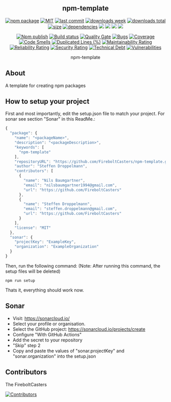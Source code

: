 <h2 align="center">
    npm-template
</h2>

<p align="center">
  <a href="https://badge.fury.io/js/packageName.svg"><img src="https://badge.fury.io/js/packageName.svg" alt="npm package" /></a>
  <a href="https://img.shields.io/github/license/organization/packageName"><img src="https://img.shields.io/github/license/organization/packageName" alt="MIT" /></a>
  <a href="https://img.shields.io/github/last-commit/organization/packageName?logo=git"><img src="https://img.shields.io/github/last-commit/organization/packageName?logo=git" alt="last commit" /></a>
  <a href="https://www.npmjs.com/package/packageName"><img src="https://img.shields.io/npm/dm/packageName.svg" alt="downloads week" /></a>
  <a href="https://www.npmjs.com/package/packageName"><img src="https://img.shields.io/npm/dt/packageName.svg" alt="downloads total" /></a>
  <a href="https://github.com/organization/packageName"><img src="https://shields.io/github/languages/code-size/organization/packageName" alt="size" /></a>
  <a href="https://david-dm.org/organization/packageName"><img src="https://david-dm.org/organization/packageName/status.svg" alt="dependencies" /></a>
  <a href="https://app.fossa.com/projects/git%2Bgithub.com%2Forganization%2FpackageName?ref=badge_shield" alt="FOSSA Status"><img src="https://app.fossa.com/api/projects/git%2Bgithub.com%2Forganization%2FpackageName.svg?type=shield"/></a>
  <a href="https://github.com/google/gts" alt="Google TypeScript Style"><img src="https://img.shields.io/badge/code%20style-google-blueviolet.svg"/></a>
  <a href="https://shields.io/" alt="Google TypeScript Style"><img src="https://img.shields.io/badge/uses-TypeScript-blue.svg"/></a>
  <a href="https://github.com/marketplace/actions/lint-action"><img src="https://img.shields.io/badge/uses-Lint%20Action-blue.svg"/></a>
</p>

<p align="center">
  <a href="https://github.com/organization/packageName/actions/workflows/npmPublish.yml"><img src="https://github.com/organization/packageName/actions/workflows/npmPublish.yml/badge.svg" alt="Npm publish" /></a>
  <a href="https://github.com/organization/packageName/actions/workflows/linter.yml"><img src="https://github.com/organization/packageName/actions/workflows/linter.yml/badge.svg" alt="Build status" /></a>
  <a href="https://sonarcloud.io/dashboard?id=sonarProjectKey"><img src="https://sonarcloud.io/api/project_badges/measure?project=sonarProjectKey&metric=alert_status" alt="Quality Gate" /></a>
  <a href="https://sonarcloud.io/dashboard?id=sonarProjectKey"><img src="https://sonarcloud.io/api/project_badges/measure?project=sonarProjectKey&metric=bugs" alt="Bugs" /></a>
  <a href="https://sonarcloud.io/dashboard?id=sonarProjectKey"><img src="https://sonarcloud.io/api/project_badges/measure?project=sonarProjectKey&metric=coverage" alt="Coverage" /></a>
  <a href="https://sonarcloud.io/dashboard?id=sonarProjectKey"><img src="https://sonarcloud.io/api/project_badges/measure?project=sonarProjectKey&metric=code_smells" alt="Code Smells" /></a>
  <a href="https://sonarcloud.io/dashboard?id=sonarProjectKey"><img src="https://sonarcloud.io/api/project_badges/measure?project=sonarProjectKey&metric=duplicated_lines_density" alt="Duplicated Lines (%)" /></a>
  <a href="https://sonarcloud.io/dashboard?id=sonarProjectKey"><img src="https://sonarcloud.io/api/project_badges/measure?project=sonarProjectKey&metric=sqale_rating" alt="Maintainability Rating" /></a>
  <a href="https://sonarcloud.io/dashboard?id=sonarProjectKey"><img src="https://sonarcloud.io/api/project_badges/measure?project=sonarProjectKey&metric=reliability_rating" alt="Reliability Rating" /></a>
  <a href="https://sonarcloud.io/dashboard?id=sonarProjectKey"><img src="https://sonarcloud.io/api/project_badges/measure?project=sonarProjectKey&metric=security_rating" alt="Security Rating" /></a>
  <a href="https://sonarcloud.io/dashboard?id=sonarProjectKey"><img src="https://sonarcloud.io/api/project_badges/measure?project=sonarProjectKey&metric=sqale_index" alt="Technical Debt" /></a>
  <a href="https://sonarcloud.io/dashboard?id=sonarProjectKey"><img src="https://sonarcloud.io/api/project_badges/measure?project=sonarProjectKey&metric=vulnerabilities" alt="Vulnerabilities" /></a>
</p>

<p align="center">
    npm-template
</p>

## About

A template for creating npm packages

## How to setup your project

First and most importantly, edit the setup.json file to match your project. For sonar see section "Sonar" in this ReadMe.:

```javascript
{
  "package": {
    "name": "<packageName>",
    "description": "<packageDescription>",
    "keywords": [
      "npm-template"
    ],
    "repositoryURL": "https://github.com/FireboltCasters/npm-template.git",
    "author": "Steffen Droppelmann",
    "contributors": [
      {
        "name": "Nils Baumgartner",
        "email": "nilsbaumgartner1994@gmail.com",
        "url": "https://github.com/FireboltCasters"
      },
      {
        "name": "Steffen Droppelmann",
        "email": "steffen.droppelmann@gmail.com",
        "url": "https://github.com/FireboltCasters"
      }
    ],
    "license": "MIT"
  },
  "sonar": {
    "projectKey": "ExampleKey",
    "organization": "ExampleOrganization"
  }
}
```

Then, run the following command:
(Note: After running this command, the setup files will be deleted)

```
npm run setup
```

Thats it, everything should work now.

## Sonar

- Visit: https://sonarcloud.io/
- Select your profile or organisation.
- Select the GitHub project: https://sonarcloud.io/projects/create
- Configure "With GitHub Actions"
- Add the secret to your repository
- "Skip" step 2
- Copy and paste the values of "sonar.projectKey" and "sonar.organization" into the setup.json


## Contributors

The FireboltCasters

<a href="https://github.com/organization/packageName"><img src="https://contrib.rocks/image?repo=organization/packageName" alt="Contributors" /></a>
